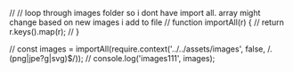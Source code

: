 // // loop through images folder so i dont have import all. array might change based on new images i add to file
  // function importAll(r) {
  //   return r.keys().map(r);
  // }
  
  // const images = importAll(require.context('../../assets/images', false, /\.(png|jpe?g|svg)$/));
  // console.log('images111', images);

